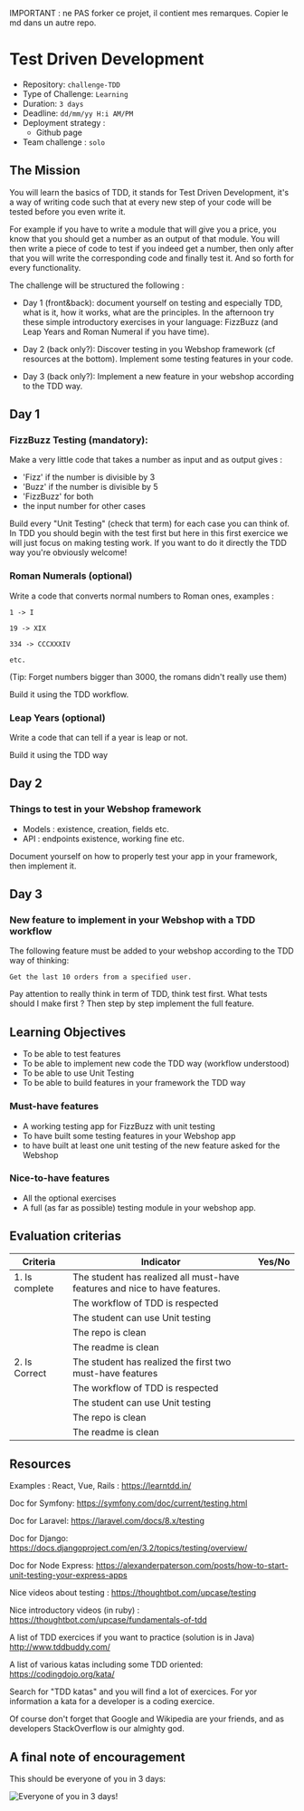 IMPORTANT : ne PAS forker ce projet, il contient mes remarques. Copier le md dans un autre repo.



# Test Driven Development

- Repository: `challenge-TDD`
- Type of Challenge: `Learning`
- Duration: `3 days`
- Deadline: `dd/mm/yy H:i AM/PM`
- Deployment strategy :
	- Github page
- Team challenge : `solo`


## The Mission

You will learn the basics of TDD, it stands for Test Driven Development, it's a way of writing code such that at every new step of your code will be tested before you even write it.

For example if you have to write a module that will give you a price, you know that you should get a number as an output of that module. You will then write a piece of code to test if you indeed get a number, then only after that you will write the corresponding code and finally test it. And so forth for every functionality.

The challenge will be structured the following :

- Day 1 (front&back): document yourself on testing and especially TDD, what is it, how it works, what are the principles. In the afternoon try these simple introductory exercises in your language: FizzBuzz (and Leap Years and Roman Numeral if you have time).

- Day 2 (back only?): Discover testing in you Webshop framework (cf resources at the bottom). Implement some testing features in your code.

- Day 3 (back only?): Implement a new feature in your webshop according to the TDD way.


## Day 1

### FizzBuzz Testing (mandatory):

Make a very little code that takes a number as input and as output gives :
- 'Fizz' if the number is divisible by 3
- 'Buzz' if the number is divisible by 5
- 'FizzBuzz' for both
- the input number for other cases

Build every "Unit Testing" (check that term) for each case you can think of. In TDD you should begin with the test first but here in this first exercice we will just focus on making testing work. If you want to do it directly the TDD way you're obviously welcome!

### Roman Numerals (optional)


Write a code that converts normal numbers to Roman ones, examples :

`1 -> I`

`19 -> XIX`

`334 -> CCCXXXIV`

`etc.`

(Tip: Forget numbers bigger than 3000, the romans didn't really use them)

Build it using the TDD workflow.

### Leap Years (optional)

Write a code that can tell if a year is leap or not.

Build it using the TDD way


## Day 2

### Things to test in your Webshop framework

- Models : existence, creation, fields etc.
- API : endpoints existence, working fine etc.

Document yourself on how to properly test your app in your framework, then implement it.



## Day 3

### New feature to implement in your Webshop with a TDD workflow

The following feature must be added to your webshop according to the TDD way of thinking:

`Get the last 10 orders from a specified user.`

Pay attention to really think in term of TDD, think test first. What tests should I make first ? Then step by step implement the full feature.



## Learning Objectives

- To be able to test features
- To be able to implement new code the TDD way (workflow understood)
- To be able to use Unit Testing
- To be able to build features in your framework the TDD way


### Must-have features

- A working testing app for FizzBuzz with unit testing
- To have built some testing features in your Webshop app
- to have built at least one unit testing of the new feature asked for the Webshop


### Nice-to-have features

- All the optional exercises
- A full (as far as possible) testing module in your webshop app.




## Evaluation criterias

| Criteria       | Indicator                                                                             | Yes/No |
|----------------|---------------------------------------------------------------------------------------|--------|
| 1. Is complete | The student has realized all must-have features and nice to have features.            |        |
|                | The workflow of TDD is respected                                                      |        |
|                | The student can use Unit testing                                                      |        |
|                | The repo is clean                                                                     |        |
|                | The readme is clean                                                                   |        |
| 2. Is Correct  | The student has realized the first two must-have features                             |        |
|                | The workflow of TDD is respected                                                      |        |
|                | The student can use Unit testing                                                      |        |
|                | The repo is clean                                                                     |        |
|                | The readme is clean                                                                   |        |



## Resources

Examples : React, Vue, Rails :
https://learntdd.in/

Doc for Symfony:
https://symfony.com/doc/current/testing.html

Doc for Laravel:
https://laravel.com/docs/8.x/testing

Doc for Django:
https://docs.djangoproject.com/en/3.2/topics/testing/overview/

Doc for Node Express:
https://alexanderpaterson.com/posts/how-to-start-unit-testing-your-express-apps

Nice videos about testing :
https://thoughtbot.com/upcase/testing

Nice introductory videos (in ruby) :
https://thoughtbot.com/upcase/fundamentals-of-tdd

A list of TDD exercices if you want to practice (solution is in Java)
http://www.tddbuddy.com/

A list of various katas including some TDD oriented:
https://codingdojo.org/kata/

Search for "TDD katas" and you will find a lot of exercices. For yor information a kata for a developer is a coding exercice.

Of course don't forget that Google and Wikipedia are your friends, and as developers StackOverflow is our almighty god.

## A final note of encouragement

This should be everyone of you in 3 days:


![Everyone of you in 3 days!](https://media3.giphy.com/media/hpF9R9M1PHN5e5liSx/giphy.gif?cid=ecf05e47vd4pbsaibshclbkx3jcz7byn9kve1wrrp88e0zm1&rid=giphy.gif&ct=g)
